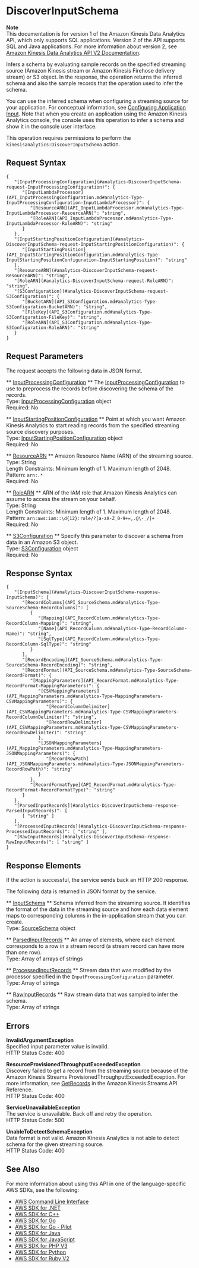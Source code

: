 # DiscoverInputSchema<a name="API_DiscoverInputSchema"></a>

**Note**  
This documentation is for version 1 of the Amazon Kinesis Data Analytics API, which only supports SQL applications\. Version 2 of the API supports SQL and Java applications\. For more information about version 2, see [Amazon Kinesis Data Analytics API V2 Documentation](/kinesisanalytics/latest/apiv2/Welcome.html)\.

Infers a schema by evaluating sample records on the specified streaming source \(Amazon Kinesis stream or Amazon Kinesis Firehose delivery stream\) or S3 object\. In the response, the operation returns the inferred schema and also the sample records that the operation used to infer the schema\.

 You can use the inferred schema when configuring a streaming source for your application\. For conceptual information, see [Configuring Application Input](https://docs.aws.amazon.com/kinesisanalytics/latest/dev/how-it-works-input.html)\. Note that when you create an application using the Amazon Kinesis Analytics console, the console uses this operation to infer a schema and show it in the console user interface\. 

 This operation requires permissions to perform the `kinesisanalytics:DiscoverInputSchema` action\. 

## Request Syntax<a name="API_DiscoverInputSchema_RequestSyntax"></a>

```
{
   "[InputProcessingConfiguration](#analytics-DiscoverInputSchema-request-InputProcessingConfiguration)": { 
      "[InputLambdaProcessor](API_InputProcessingConfiguration.md#analytics-Type-InputProcessingConfiguration-InputLambdaProcessor)": { 
         "[ResourceARN](API_InputLambdaProcessor.md#analytics-Type-InputLambdaProcessor-ResourceARN)": "string",
         "[RoleARN](API_InputLambdaProcessor.md#analytics-Type-InputLambdaProcessor-RoleARN)": "string"
      }
   },
   "[InputStartingPositionConfiguration](#analytics-DiscoverInputSchema-request-InputStartingPositionConfiguration)": { 
      "[InputStartingPosition](API_InputStartingPositionConfiguration.md#analytics-Type-InputStartingPositionConfiguration-InputStartingPosition)": "string"
   },
   "[ResourceARN](#analytics-DiscoverInputSchema-request-ResourceARN)": "string",
   "[RoleARN](#analytics-DiscoverInputSchema-request-RoleARN)": "string",
   "[S3Configuration](#analytics-DiscoverInputSchema-request-S3Configuration)": { 
      "[BucketARN](API_S3Configuration.md#analytics-Type-S3Configuration-BucketARN)": "string",
      "[FileKey](API_S3Configuration.md#analytics-Type-S3Configuration-FileKey)": "string",
      "[RoleARN](API_S3Configuration.md#analytics-Type-S3Configuration-RoleARN)": "string"
   }
}
```

## Request Parameters<a name="API_DiscoverInputSchema_RequestParameters"></a>

The request accepts the following data in JSON format\.

 ** [InputProcessingConfiguration](#API_DiscoverInputSchema_RequestSyntax) **   <a name="analytics-DiscoverInputSchema-request-InputProcessingConfiguration"></a>
The [InputProcessingConfiguration](https://docs.aws.amazon.com/kinesisanalytics/latest/dev/API_InputProcessingConfiguration.html) to use to preprocess the records before discovering the schema of the records\.  
Type: [InputProcessingConfiguration](API_InputProcessingConfiguration.md) object  
Required: No

 ** [InputStartingPositionConfiguration](#API_DiscoverInputSchema_RequestSyntax) **   <a name="analytics-DiscoverInputSchema-request-InputStartingPositionConfiguration"></a>
Point at which you want Amazon Kinesis Analytics to start reading records from the specified streaming source discovery purposes\.  
Type: [InputStartingPositionConfiguration](API_InputStartingPositionConfiguration.md) object  
Required: No

 ** [ResourceARN](#API_DiscoverInputSchema_RequestSyntax) **   <a name="analytics-DiscoverInputSchema-request-ResourceARN"></a>
Amazon Resource Name \(ARN\) of the streaming source\.  
Type: String  
Length Constraints: Minimum length of 1\. Maximum length of 2048\.  
Pattern: `arn:.*`   
Required: No

 ** [RoleARN](#API_DiscoverInputSchema_RequestSyntax) **   <a name="analytics-DiscoverInputSchema-request-RoleARN"></a>
ARN of the IAM role that Amazon Kinesis Analytics can assume to access the stream on your behalf\.  
Type: String  
Length Constraints: Minimum length of 1\. Maximum length of 2048\.  
Pattern: `arn:aws:iam::\d{12}:role/?[a-zA-Z_0-9+=,.@\-_/]+`   
Required: No

 ** [S3Configuration](#API_DiscoverInputSchema_RequestSyntax) **   <a name="analytics-DiscoverInputSchema-request-S3Configuration"></a>
Specify this parameter to discover a schema from data in an Amazon S3 object\.  
Type: [S3Configuration](API_S3Configuration.md) object  
Required: No

## Response Syntax<a name="API_DiscoverInputSchema_ResponseSyntax"></a>

```
{
   "[InputSchema](#analytics-DiscoverInputSchema-response-InputSchema)": { 
      "[RecordColumns](API_SourceSchema.md#analytics-Type-SourceSchema-RecordColumns)": [ 
         { 
            "[Mapping](API_RecordColumn.md#analytics-Type-RecordColumn-Mapping)": "string",
            "[Name](API_RecordColumn.md#analytics-Type-RecordColumn-Name)": "string",
            "[SqlType](API_RecordColumn.md#analytics-Type-RecordColumn-SqlType)": "string"
         }
      ],
      "[RecordEncoding](API_SourceSchema.md#analytics-Type-SourceSchema-RecordEncoding)": "string",
      "[RecordFormat](API_SourceSchema.md#analytics-Type-SourceSchema-RecordFormat)": { 
         "[MappingParameters](API_RecordFormat.md#analytics-Type-RecordFormat-MappingParameters)": { 
            "[CSVMappingParameters](API_MappingParameters.md#analytics-Type-MappingParameters-CSVMappingParameters)": { 
               "[RecordColumnDelimiter](API_CSVMappingParameters.md#analytics-Type-CSVMappingParameters-RecordColumnDelimiter)": "string",
               "[RecordRowDelimiter](API_CSVMappingParameters.md#analytics-Type-CSVMappingParameters-RecordRowDelimiter)": "string"
            },
            "[JSONMappingParameters](API_MappingParameters.md#analytics-Type-MappingParameters-JSONMappingParameters)": { 
               "[RecordRowPath](API_JSONMappingParameters.md#analytics-Type-JSONMappingParameters-RecordRowPath)": "string"
            }
         },
         "[RecordFormatType](API_RecordFormat.md#analytics-Type-RecordFormat-RecordFormatType)": "string"
      }
   },
   "[ParsedInputRecords](#analytics-DiscoverInputSchema-response-ParsedInputRecords)": [ 
      [ "string" ]
   ],
   "[ProcessedInputRecords](#analytics-DiscoverInputSchema-response-ProcessedInputRecords)": [ "string" ],
   "[RawInputRecords](#analytics-DiscoverInputSchema-response-RawInputRecords)": [ "string" ]
}
```

## Response Elements<a name="API_DiscoverInputSchema_ResponseElements"></a>

If the action is successful, the service sends back an HTTP 200 response\.

The following data is returned in JSON format by the service\.

 ** [InputSchema](#API_DiscoverInputSchema_ResponseSyntax) **   <a name="analytics-DiscoverInputSchema-response-InputSchema"></a>
Schema inferred from the streaming source\. It identifies the format of the data in the streaming source and how each data element maps to corresponding columns in the in\-application stream that you can create\.  
Type: [SourceSchema](API_SourceSchema.md) object

 ** [ParsedInputRecords](#API_DiscoverInputSchema_ResponseSyntax) **   <a name="analytics-DiscoverInputSchema-response-ParsedInputRecords"></a>
An array of elements, where each element corresponds to a row in a stream record \(a stream record can have more than one row\)\.  
Type: Array of arrays of strings

 ** [ProcessedInputRecords](#API_DiscoverInputSchema_ResponseSyntax) **   <a name="analytics-DiscoverInputSchema-response-ProcessedInputRecords"></a>
Stream data that was modified by the processor specified in the `InputProcessingConfiguration` parameter\.  
Type: Array of strings

 ** [RawInputRecords](#API_DiscoverInputSchema_ResponseSyntax) **   <a name="analytics-DiscoverInputSchema-response-RawInputRecords"></a>
Raw stream data that was sampled to infer the schema\.  
Type: Array of strings

## Errors<a name="API_DiscoverInputSchema_Errors"></a>

 **InvalidArgumentException**   
Specified input parameter value is invalid\.  
HTTP Status Code: 400

 **ResourceProvisionedThroughputExceededException**   
Discovery failed to get a record from the streaming source because of the Amazon Kinesis Streams ProvisionedThroughputExceededException\. For more information, see [GetRecords](kinesis/latest/APIReference/API_GetRecords.html) in the Amazon Kinesis Streams API Reference\.  
HTTP Status Code: 400

 **ServiceUnavailableException**   
The service is unavailable\. Back off and retry the operation\.   
HTTP Status Code: 500

 **UnableToDetectSchemaException**   
Data format is not valid\. Amazon Kinesis Analytics is not able to detect schema for the given streaming source\.  
HTTP Status Code: 400

## See Also<a name="API_DiscoverInputSchema_SeeAlso"></a>

For more information about using this API in one of the language\-specific AWS SDKs, see the following:
+  [AWS Command Line Interface](https://docs.aws.amazon.com/goto/aws-cli/kinesisanalytics-2015-08-14/DiscoverInputSchema) 
+  [AWS SDK for \.NET](https://docs.aws.amazon.com/goto/DotNetSDKV3/kinesisanalytics-2015-08-14/DiscoverInputSchema) 
+  [AWS SDK for C\+\+](https://docs.aws.amazon.com/goto/SdkForCpp/kinesisanalytics-2015-08-14/DiscoverInputSchema) 
+  [AWS SDK for Go](https://docs.aws.amazon.com/goto/SdkForGoV1/kinesisanalytics-2015-08-14/DiscoverInputSchema) 
+  [AWS SDK for Go \- Pilot](https://docs.aws.amazon.com/goto/SdkForGoPilot/kinesisanalytics-2015-08-14/DiscoverInputSchema) 
+  [AWS SDK for Java](https://docs.aws.amazon.com/goto/SdkForJava/kinesisanalytics-2015-08-14/DiscoverInputSchema) 
+  [AWS SDK for JavaScript](https://docs.aws.amazon.com/goto/AWSJavaScriptSDK/kinesisanalytics-2015-08-14/DiscoverInputSchema) 
+  [AWS SDK for PHP V3](https://docs.aws.amazon.com/goto/SdkForPHPV3/kinesisanalytics-2015-08-14/DiscoverInputSchema) 
+  [AWS SDK for Python](https://docs.aws.amazon.com/goto/boto3/kinesisanalytics-2015-08-14/DiscoverInputSchema) 
+  [AWS SDK for Ruby V2](https://docs.aws.amazon.com/goto/SdkForRubyV2/kinesisanalytics-2015-08-14/DiscoverInputSchema) 